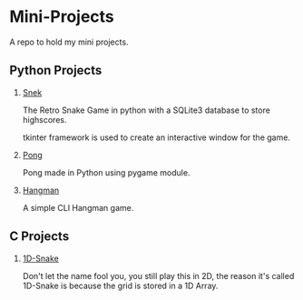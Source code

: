 # Mini-Projects

A repo to hold my mini projects.

## Python Projects

1. [Snek](./Python/Snek/)

    The Retro Snake Game in python with a SQLite3 database to store highscores.

    tkinter framework is used to create an interactive window for the game.

2. [Pong](./Python/Pong/)

    Pong made in Python using pygame module.

3. [Hangman](./Python/Hangman/)

    A simple CLI Hangman game.

## C Projects

1. [1D-Snake](./C/1D-Snake/)

    Don't let the name fool you, you still play this in 2D, the reason it's called 1D-Snake is because the grid is stored in a 1D Array.
